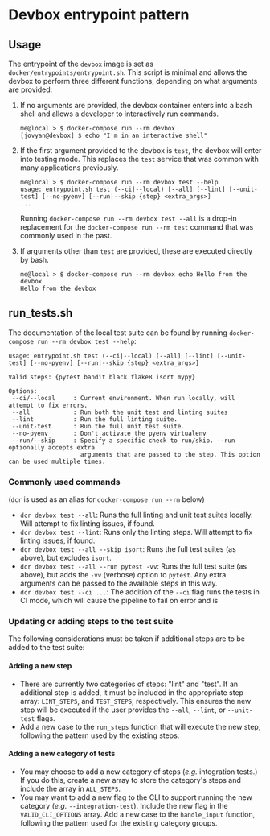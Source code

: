 # Devbox entrypoint pattern

## Usage

The entrypoint of the `devbox` image is set as `docker/entrypoints/entrypoint.sh`.
This script is minimal and allows the devbox to perform three different functions, depending on what arguments are provided:

1. If no arguments are provided, the devbox container enters into a bash shell and allows a developer to interactively run commands.

    ```console
    me@local > $ docker-compose run --rm devbox
    [jovyan@devbox] $ echo "I'm in an interactive shell"
    ```

1. If the first argument provided to the devbox is `test`, the devbox will enter into testing mode.
   This replaces the `test` service that was common with many applications previously.

    ```console
    me@local > $ docker-compose run --rm devbox test --help
    usage: entrypoint.sh test (--ci|--local) [--all] [--lint] [--unit-test] [--no-pyenv] [--run|--skip {step} <extra_args>]
    ...
    ```

    Running `docker-compose run --rm devbox test --all` is a drop-in replacement for the `docker-compose run --rm test` command that was commonly used in the past.

1. If arguments other than `test` are provided, these are executed directly by bash.

    ```console
    me@local > $ docker-compose run --rm devbox echo Hello from the devbox
    Hello from the devbox
    ```

## run_tests.sh

The documentation of the local test suite can be found by running `docker-compose run --rm devbox test --help`:

```console
usage: entrypoint.sh test (--ci|--local) [--all] [--lint] [--unit-test] [--no-pyenv] [--run|--skip {step} <extra_args>]

Valid steps: {pytest bandit black flake8 isort mypy}

Options:
 --ci/--local     : Current environment. When run locally, will attempt to fix errors.
 --all            : Run both the unit test and linting suites
 --lint           : Run the full linting suite.
 --unit-test      : Run the full unit test suite.
 --no-pyenv       : Don't activate the pyenv virtualenv
 --run/--skip     : Specify a specific check to run/skip. --run optionally accepts extra
                    arguments that are passed to the step. This option can be used multiple times.
```

### Commonly used commands

(`dcr` is used as an alias for `docker-compose run --rm` below)

* `dcr devbox test --all`: Runs the full linting and unit test suites locally.
  Will attempt to fix linting issues, if found.
* `dcr devbox test --lint`: Runs only the linting steps.
  Will attempt to fix linting issues, if found.
* `dcr devbox test --all --skip isort`: Runs the full test suites (as above), but excludes `isort`.
* `dcr devbox test --all --run pytest -vv`: Runs the full test suite (as above), but adds the `-vv` (verbose) option to `pytest`.
  Any extra arguments can be passed to the available steps in this way.
* `dcr devbox test --ci ...`: The addition of the `--ci` flag runs the tests in CI mode, which will cause the pipeline to fail on error and is

### Updating or adding steps to the test suite

The following considerations must be taken if additional steps are to be added to the test suite:

#### Adding a new step

* There are currently two categories of steps: "lint" and "test".
  If an additional step is added, it must be included in the appropriate step array: `LINT_STEPS`, and `TEST_STEPS`, respectively.
  This ensures the new step will be executed if the user provides the `--all`, `--lint`, or `--unit-test` flags.
* Add a new case to the `run_steps` function that will execute the new step, following the pattern used by the existing steps.

#### Adding a new category of tests

* You may choose to add a new category of steps (_e.g._ integration tests.)
  If you do this, create a new array to store the category's steps and include the array in `ALL_STEPS`.
* You may want to add a new flag to the CLI to support running the new category (_e.g._ `--integration-test`).
  Include the new flag in the `VALID_CLI_OPTIONS` array.
  Add a new case to the `handle_input` function, following the pattern used for the existing category groups.
